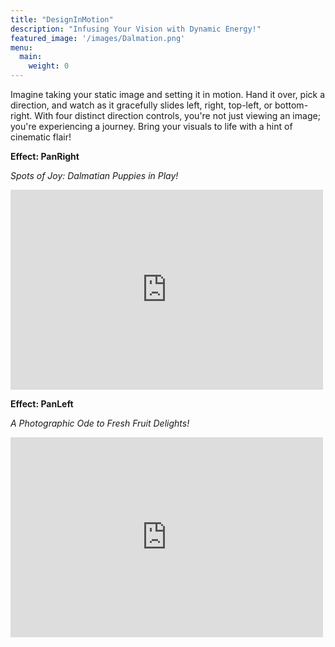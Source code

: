 ```yaml
---
title: "DesignInMotion"
description: "Infusing Your Vision with Dynamic Energy!"
featured_image: '/images/Dalmation.png'
menu:
  main:
    weight: 0
---
```


Imagine taking your static image and setting it in motion. Hand it over, pick a direction, and watch as it gracefully slides left, right, top-left, or bottom-right. With four distinct direction controls, you're not just viewing an image; you're experiencing a journey. Bring your visuals to life with a hint of cinematic flair!

**Effect: PanRight**

_Spots of Joy: Dalmatian Puppies in Play!_

<iframe width="500" height="320" src="https://www.youtube.com/embed/6za91uKX0g8?version=3&loop=1&playlist=6za91uKX0g8" title="YouTube video player" 
frameborder="0" allow="accelerometer; autoplay; clipboard-write; encrypted-media; gyroscope; picture-in-picture; web-share" allowfullscreen></iframe>

**Effect: PanLeft**

_A Photographic Ode to Fresh Fruit Delights!_

<iframe width="500" height="320" src="https://www.youtube.com/embed/b1XIUC8V1Dk?version=3&loop=1&playlist=b1XIUC8V1Dk" title="YouTube video player" 
frameborder="0" allow="accelerometer; autoplay; clipboard-write; encrypted-media; gyroscope; picture-in-picture; web-share" allowfullscreen></iframe>
